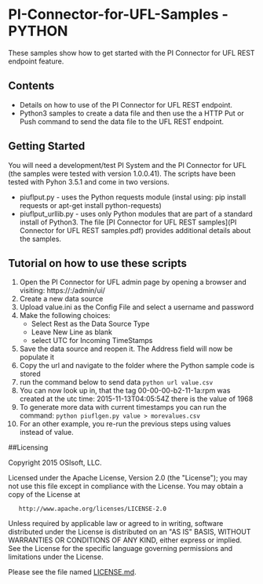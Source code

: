 # PI-Connector-for-UFL-Samples - PYTHON

These samples show how to get started with the PI Connector for UFL REST endpoint feature.

## Contents

* Details on how to use of the PI Connector for UFL REST endpoint.
* Python3 samples to create a data file and then use the a HTTP Put or Push command to send the data file to the UFL REST endpoint.

## Getting Started

You will need a development/test PI System and the PI Connector for UFL (the samples were tested with version 1.0.0.41).
The scripts have been tested with Pyhon 3.5.1 and come in two versions. 
* piuflput.py - uses the Python requests module (instal using: pip install requests or apt-get install python-requests)
* piuflput_urllib.py - uses only Python modules that are part of a standard install of Python3.
The file [PI Connector for UFL REST samples](PI Connector for UFL REST samples.pdf) provides additional details about the samples.

## Tutorial on how to use these scripts
1. Open the PI Connector for UFL admin page by opening a browser and visiting: https://<servername>:<port>/admin/ui/
2. Create a new data source
3. Upload value.ini as the Config File and select a username and password
4. Make the following choices:
    * Select Rest as the Data Source Type
    * Leave New Line as blank
    * select UTC for Incoming TimeStamps
5. Save the data source and reopen it. The Address field will now be populate it
6. Copy the url and navigate to the folder where the Python sample code is stored
7. run the command below to send data
    `python url value.csv`
8. You can now look up in, that the tag 00-00-00-b2-11-1a:rpm was created at the utc time: 2015-11-13T04:05:54Z there is the value of 1968
9. To generate more data with current timestamps you can run the command:
    `python piuflgen.py value > morevalues.csv`
10. For an other example, you re-run the previous steps using values instead of value.

##Licensing

Copyright 2015 OSIsoft, LLC.

   Licensed under the Apache License, Version 2.0 (the "License");
   you may not use this file except in compliance with the License.
   You may obtain a copy of the License at

       http://www.apache.org/licenses/LICENSE-2.0

   Unless required by applicable law or agreed to in writing, software
   distributed under the License is distributed on an "AS IS" BASIS,
   WITHOUT WARRANTIES OR CONDITIONS OF ANY KIND, either express or implied.
   See the License for the specific language governing permissions and
   limitations under the License.
   
Please see the file named [LICENSE.md](LICENSE.md).

